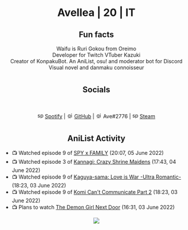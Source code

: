 <h1 align="center">
Avellea | 20 | IT
</h1>



<h2 align="center">
Fun facts
</h2>

<p align="center">
Waifu is Ruri Gokou from Oreimo<br>
Developer for Twitch VTuber Kazuki<br>
Creator of KonpakuBot. An AniList, osu! and moderator bot for Discord<br>
Visual novel and danmaku connoisseur
</p>

<h1>
<h2 align="center">Socials</h2>
<br>
<p align="center">
<img src="https://open.scdn.co/cdn/images/favicon.5cb2bd30.ico" alt="spotify logo" width="16"> <a href="https://open.spotify.com/user/2r8tkjt7qlh7uo7k06z43t63a">Spotify</a> | <img src="https://github.com/fluidicon.png" alt="github logo" width="16"> <a href="https://github.com/Avellea">GitHub</a> | <img src="https://i.imgur.com/ywxedYu.png" alt="github logo" width="16"> Ave#2776 | <img src="https://store.steampowered.com/favicon.ico" alt="spotify logo" width="16"> <a href="https://steamcommunity.com/id/Avellea/">Steam</a>
</p>
<h1>

<h2 align="center">AniList Activity</h2>

<!-- ANILIST_ACTIVITY:start -->

-   📺 Watched episode 9 of [SPY x FAMILY](https://anilist.co/anime/140960) (20:07, 05 June 2022)
-   📺 Watched episode 3 of [Kannagi: Crazy Shrine Maidens](https://anilist.co/anime/3958) (17:43, 04 June 2022)
-   📺 Watched episode 9 of [Kaguya-sama: Love is War -Ultra Romantic-](https://anilist.co/anime/125367) (18:23, 03 June 2022)
-   📺 Watched episode 9 of [Komi Can't Communicate Part 2](https://anilist.co/anime/142984) (18:23, 03 June 2022)
-   📺 Plans to watch [The Demon Girl Next Door](https://anilist.co/anime/107490) (16:31, 03 June 2022)

<!-- ANILIST_ACTIVITY:end -->


<!-- ---
  
<p align="center">
<img src="https://count.getloli.com/get/@avellea?theme=gelbooru" alt=":name" />
<p>
  
--- -->



<p align="center">
<img src="https://i.pinimg.com/originals/5f/95/04/5f9504eb5a7d27ec7a6121b9e9aa48b3.gif">
<p>
